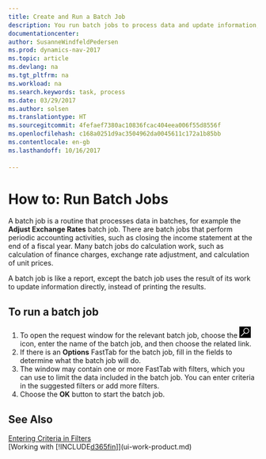 ```yaml
---
title: Create and Run a Batch Job
description: You run batch jobs to process data and update information, for example, to do periodic accounting activities, or to do calculations.
documentationcenter: 
author: SusanneWindfeldPedersen
ms.prod: dynamics-nav-2017
ms.topic: article
ms.devlang: na
ms.tgt_pltfrm: na
ms.workload: na
ms.search.keywords: task, process
ms.date: 03/29/2017
ms.author: solsen
ms.translationtype: HT
ms.sourcegitcommit: 4fefaef7380ac10836fcac404eea006f55d8556f
ms.openlocfilehash: c168a0251d9ac3504962da0045611c172a1b85bb
ms.contentlocale: en-gb
ms.lasthandoff: 10/16/2017

---
```

# <a name="how-to-run-batch-jobs"></a>How to: Run Batch Jobs
A batch job is a routine that processes data in batches, for example the **Adjust Exchange Rates** batch job. There are batch jobs that perform periodic accounting activities, such as closing the income statement at the end of a fiscal year. Many batch jobs do calculation work, such as calculation of finance charges, exchange rate adjustment, and calculation of unit prices.

A batch job is like a report, except the batch job uses the result of its work to update information directly, instead of printing the results.

## <a name="to-run-a-batch-job"></a>To run a batch job
1. To open the request window for the relevant batch job, choose the ![Search for Page or Report](media/ui-search/search_small.png "Search for Page or Report icon") icon, enter the name of the batch job, and then choose the related link.
2. If there is an **Options** FastTab for the batch job, fill in the fields to determine what the batch job will do.
3. The window may contain one or more FastTab with filters, which you can use to limit the data included in the batch job. You can enter criteria in the suggested filters or add more filters.
4. Choose the **OK** button to start the batch job.

## <a name="see-also"></a>See Also
[Entering Criteria in Filters](ui-enter-criteria-filters.md)  
[Working with [!INCLUDE[d365fin](includes/d365fin_md.md)]](ui-work-product.md)

